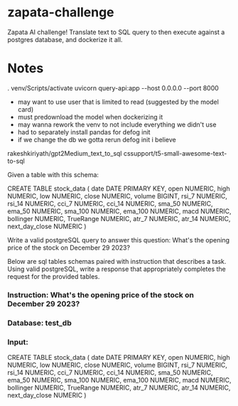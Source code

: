 # zapata-challenge
Zapata AI challenge! Translate text to SQL query to then execute against a postgres database, and dockerize it all.

# Notes

. venv/Scripts/activate
uvicorn query-api:app --host 0.0.0.0 --port 8000

 - may want to use user that is limited to read (suggested by the model card)
 - must predownload the model when dockerizing it
 - may wanna rework the venv to not include everything we didn't use
 - had to separately install pandas for defog init
 - if we change the db we gotta rerun defog init i believe


rakeshkiriyath/gpt2Medium_text_to_sql
cssupport/t5-small-awesome-text-to-sql


Given a table with this schema:

CREATE TABLE stock_data (
    date DATE PRIMARY KEY,
    open NUMERIC,
    high NUMERIC,
    low NUMERIC,
    close NUMERIC,
    volume BIGINT,
    rsi_7 NUMERIC,
    rsi_14 NUMERIC,
    cci_7 NUMERIC,
    cci_14 NUMERIC,
    sma_50 NUMERIC,
    ema_50 NUMERIC,
    sma_100 NUMERIC,
    ema_100 NUMERIC,
    macd NUMERIC,
    bollinger NUMERIC,
    TrueRange NUMERIC,
    atr_7 NUMERIC,
    atr_14 NUMERIC,
    next_day_close NUMERIC
)

Write a valid postgreSQL query to answer this question: What's the opening price of the stock on December 29 2023?

Below are sql tables schemas paired with instruction that describes a task. 
Using valid postgreSQL, write a response that appropriately completes the request for the provided tables. 
### Instruction: What's the opening price of the stock on December 29 2023?
### Database: test_db
### Input: 
CREATE TABLE stock_data (
    date DATE PRIMARY KEY,
    open NUMERIC,
    high NUMERIC,
    low NUMERIC,
    close NUMERIC,
    volume BIGINT,
    rsi_7 NUMERIC,
    rsi_14 NUMERIC,
    cci_7 NUMERIC,
    cci_14 NUMERIC,
    sma_50 NUMERIC,
    ema_50 NUMERIC,
    sma_100 NUMERIC,
    ema_100 NUMERIC,
    macd NUMERIC,
    bollinger NUMERIC,
    TrueRange NUMERIC,
    atr_7 NUMERIC,
    atr_14 NUMERIC,
    next_day_close NUMERIC
)